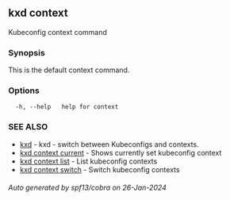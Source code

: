 ## kxd context

Kubeconfig context command

### Synopsis

This is the default context command.

### Options

```
  -h, --help   help for context
```

### SEE ALSO

* [kxd](kxd.md)	 - kxd - switch between Kubeconfigs and contexts.
* [kxd context current](kxd_context_current.md)	 - Shows currently set kubeconfig context
* [kxd context list](kxd_context_list.md)	 - List kubeconfig contexts
* [kxd context switch](kxd_context_switch.md)	 - Switch kubeconfig contexts

###### Auto generated by spf13/cobra on 26-Jan-2024

